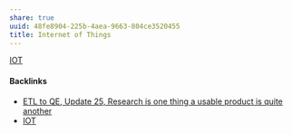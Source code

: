 ```yaml
---
share: true
uuid: 48fe8904-225b-4aea-9663-804ce3520455
title: Internet of Things
---
```

[IOT](../f6fc7a3d-6bcc-44f5-9fcf-7f07c832dd39)

#### Backlinks

* [ETL to QE, Update 25, Research is one thing a usable product is quite another](/0688a5f2-87e0-4754-b09b-88b09b92ebd8)
* [IOT](/f6fc7a3d-6bcc-44f5-9fcf-7f07c832dd39)